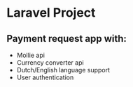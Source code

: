 # Laravel Project

## Payment request app with:
* Mollie api
* Currency converter api
* Dutch/English language support
* User authentication
